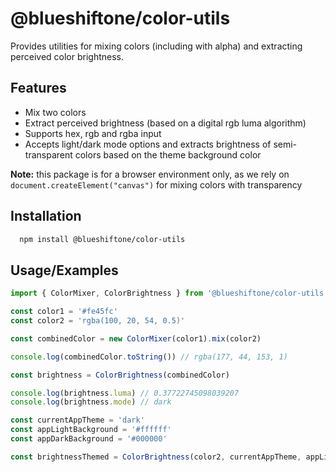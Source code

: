 
# @blueshiftone/color-utils

Provides utilities for mixing colors (including with alpha) and extracting perceived color brightness.
## Features

- Mix two colors
- Extract perceived brightness (based on a digital rgb luma algorithm)
- Supports hex, rgb and rgba input
- Accepts light/dark mode options and extracts brightness of semi-transparent colors based on the theme background color

**Note:** this package is for a browser environment only, as we rely on `document.createElement("canvas")` for mixing colors with transparency
## Installation

```bash
  npm install @blueshiftone/color-utils
```
    
## Usage/Examples

```javascript
import { ColorMixer, ColorBrightness } from '@blueshiftone/color-utils'

const color1 = '#fe45fc'
const color2 = 'rgba(100, 20, 54, 0.5)'

const combinedColor = new ColorMixer(color1).mix(color2)

console.log(combinedColor.toString()) // rgba(177, 44, 153, 1)

const brightness = ColorBrightness(combinedColor)

console.log(brightness.luma) // 0.37722745098039207
console.log(brightness.mode) // dark

const currentAppTheme = 'dark'
const appLightBackground = '#ffffff'
const appDarkBackground = '#000000'

const brightnessThemed = ColorBrightness(color2, currentAppTheme, appLightBackground, appDarkBackground)

```
